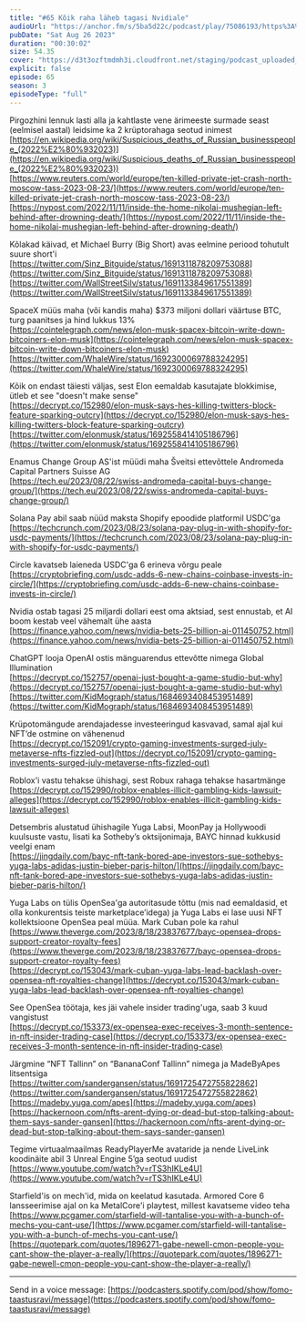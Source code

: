 ```yaml
---
title: "#65 Kõik raha läheb tagasi Nvidiale"
audioUrl: "https://anchor.fm/s/5ba5d22c/podcast/play/75086193/https%3A%2F%2Fd3ctxlq1ktw2nl.cloudfront.net%2Fstaging%2F2023-7-26%2F04caaaa9-8792-ea4c-5065-33af80b88666.m4a"
pubDate: "Sat Aug 26 2023"
duration: "00:30:02"
size: 54.35 
cover: "https://d3t3ozftmdmh3i.cloudfront.net/staging/podcast_uploaded_episode/15275939/15275939-1693039598096-bcc2577aaa7b4.jpg"
explicit: false
episode: 65
season: 3
episodeType: "full"
---
```


Pirgozhini lennuk lasti alla ja kahtlaste vene ärimeeste surmade seast (eelmisel aastal) leidsime ka 2 krüptorahaga seotud inimest  
[https://en.wikipedia.org/wiki/Suspicious_deaths_of_Russian_businesspeople_(2022%E2%80%932023)](https://en.wikipedia.org/wiki/Suspicious_deaths_of_Russian_businesspeople_(2022%E2%80%932023))  
[https://www.reuters.com/world/europe/ten-killed-private-jet-crash-north-moscow-tass-2023-08-23/](https://www.reuters.com/world/europe/ten-killed-private-jet-crash-north-moscow-tass-2023-08-23/)  
[https://nypost.com/2022/11/11/inside-the-home-nikolai-mushegian-left-behind-after-drowning-death/](https://nypost.com/2022/11/11/inside-the-home-nikolai-mushegian-left-behind-after-drowning-death/)  
  
Kõlakad käivad, et Michael Burry (Big Short) avas eelmine periood tohutult suure short'i  
[https://twitter.com/Sinz_Bitguide/status/1691311878209753088](https://twitter.com/Sinz_Bitguide/status/1691311878209753088)  
[https://twitter.com/WallStreetSilv/status/1691133849617551389](https://twitter.com/WallStreetSilv/status/1691133849617551389)  
  
SpaceX müüs maha (või kandis maha) $373 miljoni dollari väärtuse BTC, turg paanitses ja hind lukkus 13%  
[https://cointelegraph.com/news/elon-musk-spacex-bitcoin-write-down-bitcoiners-elon-musk](https://cointelegraph.com/news/elon-musk-spacex-bitcoin-write-down-bitcoiners-elon-musk)  
[https://twitter.com/WhaleWire/status/1692300069788324295](https://twitter.com/WhaleWire/status/1692300069788324295)  
  
Kõik on endast täiesti väljas, sest Elon eemaldab kasutajate blokkimise, ütleb et see "doesn't make sense"  
[https://decrypt.co/152980/elon-musk-says-hes-killing-twitters-block-feature-sparking-outcry](https://decrypt.co/152980/elon-musk-says-hes-killing-twitters-block-feature-sparking-outcry)  
[https://twitter.com/elonmusk/status/1692558414105186796](https://twitter.com/elonmusk/status/1692558414105186796)  
  
Enamus Change Group AS'ist müüdi maha Šveitsi ettevõttele Andromeda Capital Partners Suisse AG  
[https://tech.eu/2023/08/22/swiss-andromeda-capital-buys-change-group/](https://tech.eu/2023/08/22/swiss-andromeda-capital-buys-change-group/)  
  
Solana Pay abil saab nüüd maksta Shopify epoodide platformil USDC'ga  
[https://techcrunch.com/2023/08/23/solana-pay-plug-in-with-shopify-for-usdc-payments/](https://techcrunch.com/2023/08/23/solana-pay-plug-in-with-shopify-for-usdc-payments/)  
  
Circle kavatseb laieneda USDC'ga 6 erineva võrgu peale  
[https://cryptobriefing.com/usdc-adds-6-new-chains-coinbase-invests-in-circle/](https://cryptobriefing.com/usdc-adds-6-new-chains-coinbase-invests-in-circle/)  
  
Nvidia ostab tagasi 25 miljardi dollari eest oma aktsiad, sest ennustab, et AI boom kestab veel vähemalt ühe aasta  
[https://finance.yahoo.com/news/nvidia-bets-25-billion-ai-011450752.html](https://finance.yahoo.com/news/nvidia-bets-25-billion-ai-011450752.html)  
  
ChatGPT looja OpenAI ostis mänguarendus ettevõtte nimega Global Illumination  
[https://decrypt.co/152757/openai-just-bought-a-game-studio-but-why](https://decrypt.co/152757/openai-just-bought-a-game-studio-but-why)  
[https://twitter.com/KidMograph/status/1684693408453951489](https://twitter.com/KidMograph/status/1684693408453951489)  
  
Krüpotomängude arendajadesse investeeringud kasvavad, samal ajal kui NFT’de ostmine on vähenenud  
[https://decrypt.co/152091/crypto-gaming-investments-surged-july-metaverse-nfts-fizzled-out](https://decrypt.co/152091/crypto-gaming-investments-surged-july-metaverse-nfts-fizzled-out)  
  
Roblox'i vastu tehakse ühishagi, sest Robux rahaga tehakse hasartmänge  
[https://decrypt.co/152990/roblox-enables-illicit-gambling-kids-lawsuit-alleges](https://decrypt.co/152990/roblox-enables-illicit-gambling-kids-lawsuit-alleges)  
  
Detsembris alustatud ühishagile Yuga Labsi, MoonPay ja Hollywoodi kuulsuste vastu, lisati ka Sotheby’s oktsijonimaja, BAYC hinnad kukkusid veelgi enam  
[https://jingdaily.com/bayc-nft-tank-bored-ape-investors-sue-sothebys-yuga-labs-adidas-justin-bieber-paris-hilton/](https://jingdaily.com/bayc-nft-tank-bored-ape-investors-sue-sothebys-yuga-labs-adidas-justin-bieber-paris-hilton/)  
  
Yuga Labs on tülis OpenSea'ga autoritasude tõttu (mis nad eemaldasid, et olla konkurentsis teiste marketplace’idega) ja Yuga Labs ei lase uusi NFT kollektsioone OpenSea peal müüa. Mark Cuban pole ka rahul  
[https://www.theverge.com/2023/8/18/23837677/bayc-opensea-drops-support-creator-royalty-fees](https://www.theverge.com/2023/8/18/23837677/bayc-opensea-drops-support-creator-royalty-fees)  
[https://decrypt.co/153043/mark-cuban-yuga-labs-lead-backlash-over-opensea-nft-royalties-change](https://decrypt.co/153043/mark-cuban-yuga-labs-lead-backlash-over-opensea-nft-royalties-change)  
  
See OpenSea töötaja, kes jäi vahele insider trading'uga, saab 3 kuud vangistust  
[https://decrypt.co/153373/ex-opensea-exec-receives-3-month-sentence-in-nft-insider-trading-case](https://decrypt.co/153373/ex-opensea-exec-receives-3-month-sentence-in-nft-insider-trading-case)  
  
Järgmine “NFT Tallinn” on “BananaConf Tallinn” nimega ja MadeByApes litsentsiga  
[https://twitter.com/sandergansen/status/1691725472755822862](https://twitter.com/sandergansen/status/1691725472755822862)  
[https://madeby.yuga.com/apes](https://madeby.yuga.com/apes)  
[https://hackernoon.com/nfts-arent-dying-or-dead-but-stop-talking-about-them-says-sander-gansen](https://hackernoon.com/nfts-arent-dying-or-dead-but-stop-talking-about-them-says-sander-gansen)  
  
Tegime virtuaalmaailmas ReadyPlayerMe avataride ja nende LiveLink koodinäite abil 3 Unreal Engine 5’ga seotud uudist  
[https://www.youtube.com/watch?v=rTS3hIKLe4U](https://www.youtube.com/watch?v=rTS3hIKLe4U)  
  
Starfield'is on mech'id, mida on keelatud kasutada. Armored Core 6 lansseerimise ajal on ka MetalCore'i playtest, millest kavatseme video teha  
[https://www.pcgamer.com/starfield-will-tantalise-you-with-a-bunch-of-mechs-you-cant-use/](https://www.pcgamer.com/starfield-will-tantalise-you-with-a-bunch-of-mechs-you-cant-use/)  
[https://quotepark.com/quotes/1896271-gabe-newell-cmon-people-you-cant-show-the-player-a-really/](https://quotepark.com/quotes/1896271-gabe-newell-cmon-people-you-cant-show-the-player-a-really/)  
  
---   
  
Send in a voice message: [https://podcasters.spotify.com/pod/show/fomo-taastusravi/message](https://podcasters.spotify.com/pod/show/fomo-taastusravi/message)